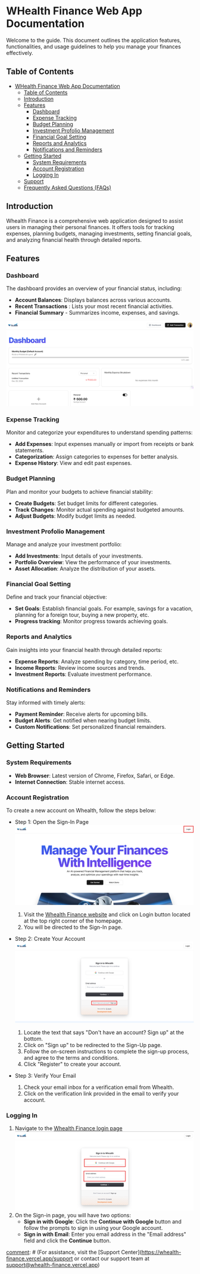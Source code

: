 # WHealth Finance Web App Documentation
Welcome to the guide. This document outlines the application features, functionalities, and usage guidelines to help you manage your finances effectively.

## Table of Contents
- [WHealth Finance Web App Documentation](#whealth-finance-web-app-documentation)
  - [Table of Contents](#table-of-contents)
  - [Introduction](#introduction)
  - [Features](#features)
    - [Dashboard](#dashboard)
    - [Expense Tracking](#expense-tracking)
    - [Budget Planning](#budget-planning)
    - [Investment Profolio Management](#investment-profolio-management)
    - [Financial Goal Setting](#financial-goal-setting)
    - [Reports and Analytics](#reports-and-analytics)
    - [Notifications and Reminders](#notifications-and-reminders)
  - [Getting Started](#getting-started)
    - [System Requirements](#system-requirements)
    - [Account Registration](#account-registration)
    - [Logging In](#logging-in)
  - [Support](#support)
  - [Frequently Asked Questions (FAQs)](#frequently-asked-questions-faqs)




## Introduction
Whealth Finance is a comprehensive web application designed to assist users in managing their personal finances. It offers tools for tracking expenses, planning budgets, managing investments, setting financial goals, and analyzing financial health through detailed reports.

## Features
### Dashboard
The dashboard provides an overview of your financial status, including:
- **Account Balances**: Displays balances across various accounts.
- **Recent Transactions** : Lists your most recent financial activities.
- **Financial Summary** - Summarizes income, expenses, and savings.

![Image](Images/Dashboard.png)

### Expense Tracking
Monitor and categorize your expenditures to understand spending patterns:
- **Add Expenses**: Input expenses manually or import from receipts or bank statements.
- **Categorization**: Assign categories to expenses for better analysis.
- **Expense History**: View and edit past expenses.

### Budget Planning
Plan and monitor your budgets to achieve financial stability:
- **Create Budgets**: Set budget limits for different categories.
- **Track Changes**: Monitor actual spending against budgeted amounts.
- **Adjust Budgets**: Modify budget limits as needed.

### Investment Profolio Management
Manage and analyze your investment portfolio:
- **Add Investments**: Input details of your investments.
- **Portfolio Overview**: View the performance of your investments.
- **Asset Allocation**: Analyze the distribution of your assets.

### Financial Goal Setting
Define and track your financial objective:
- **Set Goals**: Establish financial goals. For example, savings for a vacation, planning for a foreign tour, buying a new property, etc.
- **Progress tracking**: Monitor progress towards achieving goals.

### Reports and Analytics
Gain insights into your financial health through detailed reports:
- **Expense Reports**: Analyze spending by category, time period, etc.
- **Income Reports**: Review income sources and trends.
- **Investment Reports**: Evaluate investment performance.

### Notifications and Reminders
Stay informed with timely alerts:
- **Payment Reminder**: Receive alerts for upcoming bills.
- **Budget Alerts**: Get notified when nearing budget limits. 
- **Custom Notifications**: Set personalized financial remainders.

## Getting Started
### System Requirements
- **Web Browser**: Latest version of Chrome, Firefox, Safari, or Edge.
- **Internet Connection**: Stable internet access.

### Account Registration

To create a new account on Whealth, follow the steps below:
- Step 1: Open the Sign-In Page
 ![Image](Images/Login%20Button.png)
  1. Visit the [Whealth Finance website](https://whealth-finance.vercel.app/) and click on Login button located at the top right corner of the homepage.
  2. You will be directed to the Sign-In page.

- Step 2: Create Your Account
  ![Image](Images/Signup%20page.png)
  1. Locate the text that says "Don't have an account? Sign up" at the bottom.
  2. Click on "Sign up" to be redirected to the Sign-Up page.
  3. Follow the on-screen instructions to complete the sign-up process, and agree to the terms and conditions.
  4. Click "Register" to create your account.

- Step 3: Verify Your Email
  1. Check your email inbox for a verification email from Whealth.
  2. Click on the verification link provided in the email to verify your account.

### Logging In
1. Navigate to the [Whealth Finance login page](https://whealth-finance.vercel.app/sign-in?sign_in_force_redirect_url=https%3A%2F%2Fwhealth-finance.vercel.app%2Fdashboard&redirect_url=https%3A%2F%2Fwhealth-finance.vercel.app%2F)
   ![Image](Images/Login%20page.png)
2. On the Sign-in page, you will have two options:
    - **Sign in with Google**: Click the **Continue with Google** button and follow the prompts to sign in using your Google account.
    - **Sign in with Email**: Enter you email address in the "Email address" field and click the **Continue** button.


[comment]: # (## Support)
[comment]: # (For assistance, visit the [Support Center](https://whealth-finance.vercel.app/support or contact our support team at support@whealth-finance.vercel.app)

[comment]: # (## Frequently Asked Questions FAQs)
[comment]: # (**Q1: Is Whealth Finance free to use?**)

[comment]: # (A1: Yes, Whealth Finance offers a free basic plan. Premium features are available through subscription.)

[comment]: # (**Q2: Can I link bank account to Whealth Finance?**)

[comment]: # (A2: Currently, bank account linking is not supported. You can manually import bank statements.)

[comment]: # (**Q3: How do I reset my password?**)

[comment]: # (A3: Click on **Forgot Password** on the login page and follow the instructions to reset your password.)


